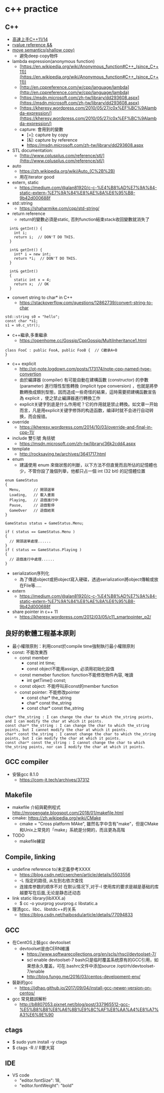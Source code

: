 # c++ practice
## C++
* [高速上手C++11/14](https://legacy.gitbook.com/book/changkun/cpp1x-tutorial/details)
* [rvalue reference &&](https://shininglionking.blogspot.com/2013/06/c-rvalue-reference.html)
* [move semantics(shallow copy)](https://www.youtube.com/watch?v=IOkgBrXCtfo)
  * 避免deep copy物件
* lambda expression(anonymous function)
  * [https://en.wikipedia.org/wiki/Anonymous_function#C++_(since_C++11)](https://en.wikipedia.org/wiki/Anonymous_function#C++_(since_C++11))
  * [http://en.cppreference.com/w/cpp/language/lambda](http://en.cppreference.com/w/cpp/language/lambda)
  * [https://msdn.microsoft.com/zh-tw/library/dd293608.aspx](https://msdn.microsoft.com/zh-tw/library/dd293608.aspx)
  * [https://kheresy.wordpress.com/2010/05/27/c0x%EF%BC%9Alambda-expression/](https://kheresy.wordpress.com/2010/05/27/c0x%EF%BC%9Alambda-expression/)
  * capture: 會用到的變數
    * [=]: capture by copy 
    * [&]: capture by reference
    * https://msdn.microsoft.com/zh-tw/library/dd293608.aspx
* STL documentation:
  * [http://www.cplusplus.com/reference/stl/](http://www.cplusplus.com/reference/stl/)
* auto
  * https://zh.wikipedia.org/wiki/Auto_(C%2B%2B)
  * 用在iterator good
* extern, static
  * https://medium.com/@alan81920/c-c-%E4%B8%AD%E7%9A%84-static-extern-%E7%9A%84%E8%AE%8A%E6%95%B8-9b42d000688f
* std::string
  * https://shaharmike.com/cpp/std-string/
* return reference
  * return的變數必須是static, 否則function結束stack收回變數就消失了
```
  int& getInt() {
    int i;
    return i;  // DON'T DO THIS.
  }
  
  int& getInt() {
    int* i = new int;
    return *i;  // DON'T DO THIS.
  }
  
  int& getInt()
  {
    static int x = 4;
    return x;  // OK
  }
```
* convert string to char* in C++
  * https://stackoverflow.com/questions/12862739/convert-string-to-char
```
std::string s0 = "hello";
const char *s1;
s1 = s0.c_str();
```
* c++繼承,多重繼承
  * https://openhome.cc/Gossip/CppGossip/MultiInheritance1.html
```
class FooC : public FooA, public FooB {  // C繼承A+B
}
```
* c++ explicit
  * http://ot-note.logdown.com/posts/173174/note-cpp-named-type-convertion
  * 由於編譯器 (compiler) 有可能自動在建構函數 (constructor) 的參數 (parameter) 進行隱性型態轉換 (implicit type conversion) ，也就是將參數轉換成類別型態，因而造成一些奇怪的結果，這時需要把建構函數宣告為 explicit ，使之禁止編譯器進行轉換工作
  * explicit关键字到底是什么作用呢？它的作用就是禁止轉換。如文章一开始而言，凡是用explicit关键字修饰的构造函数，编译时就不会进行自动转换，而会报错。
* override
  * https://kheresy.wordpress.com/2014/10/03/override-and-final-in-cpp-11/
* include 雙引號 角括號
  * https://msdn.microsoft.com/zh-tw/library/36k2cdd4.aspx
* template
  * http://rocksaying.tw/archives/3641717.html
* enum
  * 建議使用 enum 來做狀態的判斷，以下方法不但直覺而且所佔的記憶體也少，不管你設了幾個列舉，他都只占一個 int (32 bit) 的記憶體位置
```
enum GameStatus
{
  Menu,      // 開頭選單
  Loading,   // 載入畫面
  Playing,   // 遊戲進行中
  Pause,     // 遊戲暫停
  GameOver   // 遊戲結束
}
 
GameStatus status = GameStatus.Menu;
 
if ( status == GameStatus.Menu )
{
  // 開頭選單處理......
}
if ( status == GameStatus.Playing )
{
  // 遊戲進行中處理......
}
```
* serialization序列化
   * 為了傳遞object或把object寫入硬碟，透過serialization將object傳輸或放在File等.....
* extern
  * https://medium.com/@alan81920/c-c-%E4%B8%AD%E7%9A%84-static-extern-%E7%9A%84%E8%AE%8A%E6%95%B8-9b42d000688f
* share pointer in c++ 11
  * https://kheresy.wordpress.com/2012/03/05/c11_smartpointer_p2/

## 良好的軟體工程基本原則
* 最小權限原則：利用const於compile time強制執行最小權限原則
* const: 不能改東西
  * const member
    * const int time;
    * const object不能用assign, 必須用初始化設值
  * const memeber function: function不能修改物件內容, 唯讀
    * int getTime() const;
  * const object: 不能呼叫非const的member function
  * const pointer: 不能修改pointer
    * const char* the_string
    * char* const the_string
    * const char* const the_string
```
char* the_string : I can change the char to which the_string points, and I can modify the char at which it points.
const char* the_string : I can change the char to which the_string points, but I cannot modify the char at which it points.
char* const the_string : I cannot change the char to which the_string points, but I can modify the char at which it points.
const char* const the_string : I cannot change the char to which the_string points, nor can I modify the char at which it points.
```
## GCC compiler
* 安裝gcc 8.1.0
  * https://com-it.tech/archives/37312

## Makefile
* makefile 介紹與範例程式 http://mropengate.blogspot.com/2018/01/makefile.html
* cmake: https://zh.wikipedia.org/wiki/CMake
  * cmake = "Cross platform MAke", 雖然名字中含有"make"，但是CMake和Unix上常見的「make」系統是分開的，而且更為高階
* TODO
  * makefile練習
  
## Compile, linking
* undefine reference to/未定義參考XXXX
  * https://blog.csdn.net/cserchen/article/details/5503556
  * -L 指定的路径, 从左到右依次查找
  * 连接库参数的顺序不对 在默认情况下,对于-l 使用库的要求是越是基础的库越要写在后面,无论是静态还动态
* link static library(libXXX.a)
  * $ cc -o yourprog yourprog.c libstatic.a
* 理清gcc、libc、libstdc++的关系
  * https://blog.csdn.net/haibosdu/article/details/77094833

## GCC
* 在CentOS上裝gcc devtoolset
  * devtoolset是由CERN維護
    * https://www.softwarecollections.org/en/scls/rhscl/devtoolset-7/
    * scl enable devtoolset-7 bash只是临时覆盖系统原有的GCC引用，如果想永久覆盖，可在.bashrc文件中添加source /opt/rh/devtoolset-7/enable
    * http://blog.fungo.me/2016/03/centos-development-env/
* 裝新的gcc
  * https://jdhao.github.io/2017/09/04/install-gcc-newer-version-on-centos/
* gcc 常見錯誤解析
  * http://b8807053.pixnet.net/blog/post/337965512-gcc-%E5%B8%B8%E8%A6%8B%E9%8C%AF%E8%AA%A4%E8%A7%A3%E6%9E%90

## ctags
* $ sudo yum install -y ctags
* $ ctags -R  // R要大寫

## IDE
* VS code
  * "editor.fontSize": 18,
  * "editor.fontWeight": "bold"

